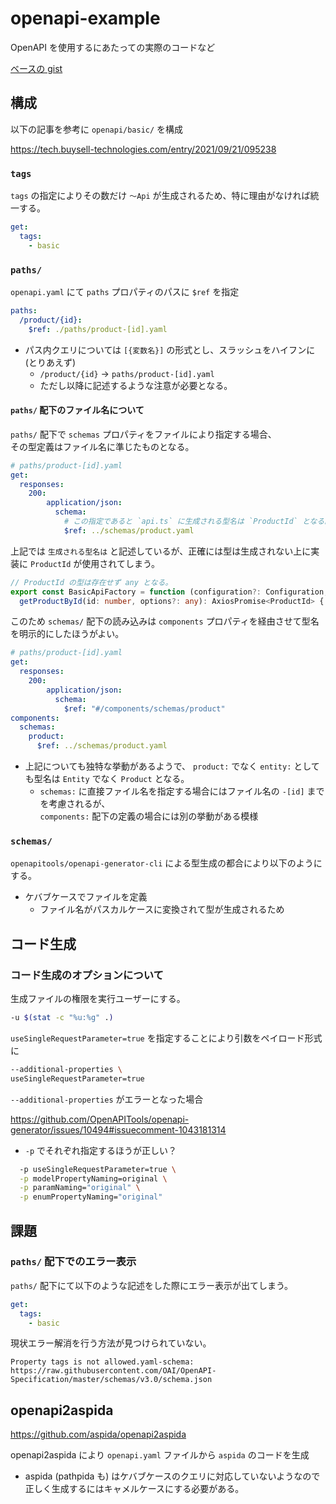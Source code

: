 # openapi-example

OpenAPI を使用するにあたっての実際のコードなど

[ベースの gist](https://gist.github.com/ysKuga/9664fd61cd2315af8fe8dbddbff371c4)

## 構成

以下の記事を参考に `openapi/basic/` を構成

<https://tech.buysell-technologies.com/entry/2021/09/21/095238>

### `tags`

`tags` の指定によりその数だけ `～Api` が生成されるため、特に理由がなければ統一する。

```yaml
get:
  tags:
    - basic
```

### `paths/`

`openapi.yaml` にて `paths` プロパティのパスに `$ref` を指定

```yaml
paths:
  /product/{id}:
    $ref: ./paths/product-[id].yaml
```

- パス内クエリについては `[{変数名}]` の形式とし、スラッシュをハイフンに (とりあえず)
  - `/product/{id}` -> `paths/product-[id].yaml`
  - ただし以降に記述するような注意が必要となる。

#### `paths/` 配下のファイル名について

`paths/` 配下で `schemas` プロパティをファイルにより指定する場合、\
その型定義はファイル名に準じたものとなる。

```yaml
# paths/product-[id].yaml
get:
  responses:
    200:
        application/json:
          schema:
            # この指定であると `api.ts` に生成される型名は `ProductId` となる。 (期待される型名は `Product`)
            $ref: ../schemas/product.yaml
```

上記では `生成される型名は` と記述しているが、正確には型は生成されない上に実装に `ProductId` が使用されてしまう。

```ts
// ProductId の型は存在せず any となる。
export const BasicApiFactory = function (configuration?: Configuration, basePath?: string, axios?: AxiosInstance) {
  getProductById(id: number, options?: any): AxiosPromise<ProductId> {
```

このため `schemas/` 配下の読み込みは `components` プロパティを経由させて型名を明示的にしたほうがよい。

```yaml
# paths/product-[id].yaml
get:
  responses:
    200:
        application/json:
          schema:
            $ref: "#/components/schemas/product"
components:
  schemas:
    product:
      $ref: ../schemas/product.yaml
```

- 上記についても独特な挙動があるようで、 `product:` でなく `entity:` としても型名は `Entity` でなく `Product` となる。
  - `schemas:` に直接ファイル名を指定する場合にはファイル名の `-[id]` までを考慮されるが、\
    `components:` 配下の定義の場合には別の挙動がある模様

### `schemas/`

`openapitools/openapi-generator-cli` による型生成の都合により以下のようにする。

- ケバブケースでファイルを定義
  - ファイル名がパスカルケースに変換されて型が生成されるため

## コード生成

### コード生成のオプションについて

生成ファイルの権限を実行ユーザーにする。

```sh
-u $(stat -c "%u:%g" .)
```

`useSingleRequestParameter=true` を指定することにより引数をペイロード形式に

```sh
--additional-properties \
useSingleRequestParameter=true
```

`--additional-properties` がエラーとなった場合

<https://github.com/OpenAPITools/openapi-generator/issues/10494#issuecomment-1043181314>

- `-p` でそれぞれ指定するほうが正しい？

```sh
  -p useSingleRequestParameter=true \
  -p modelPropertyNaming=original \
  -p paramNaming="original" \
  -p enumPropertyNaming="original"
```

## 課題

### `paths/` 配下でのエラー表示

`paths/` 配下にて以下のような記述をした際にエラー表示が出てしまう。

```yaml
get:
  tags:
    - basic
```

現状エラー解消を行う方法が見つけられていない。

```log
Property tags is not allowed.yaml-schema: https://raw.githubusercontent.com/OAI/OpenAPI-Specification/master/schemas/v3.0/schema.json
```

## openapi2aspida

<https://github.com/aspida/openapi2aspida>

openapi2aspida により `openapi.yaml` ファイルから `aspida` のコードを生成

- aspida (pathpida も) はケバブケースのクエリに対応していないようなので正しく生成するにはキャメルケースにする必要がある。
